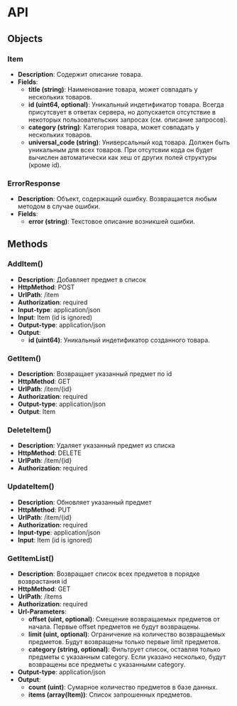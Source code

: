 # API
## Objects
### Item
* **Description**: Содержит описание товара.
* **Fields**:
  * **title (string)**: Наименование товара, может совпадать у нескольких товаров.
  * **id (uint64, optional)**: Уникальный индетификатор товара. Всегда присутсвует в ответах сервера, но допускается отсутствие в некоторых пользовательских запросах (см. описание запросов).
  * **category (string)**: Категория товара, может совпадать у нескольких товаров.
  * **universal_code (string)**: Универсальный код товара. Должен быть уникальным для всех товаров. При отсутсвии кода он будет вычислен автоматически как хеш от других полей структуры (кроме id). 

### ErrorResponse
* **Description**: Объект, содержащий ошибку. Возвращается любым методом в случае ошибки.
* **Fields**:
  * **error (string)**: Текстовое описание возникшей ошибки.

## Methods
### AddItem()
* **Description**: Добавляет предмет в список
* **HttpMethod**: POST
* **UrlPath**: /item
* **Authorization**: required
* **Input-type**: application/json
* **Input**: Item (id is ignored)
* **Output-type**: application/json
* **Output**:
  * **id (uint64)**: Уникальный индетификатор созданного товара.

### GetItem()
* **Description**: Возвращает указанный предмет по id
* **HttpMethod**: GET
* **UrlPath**: /item/{id}
* **Authorization**: required
* **Output-type**: application/json
* **Output**: Item

### DeleteItem()
* **Description**: Удаляет указанный предмет из списка
* **HttpMethod**: DELETE
* **UrlPath**: /item/{id}
* **Authorization**: required

### UpdateItem()
* **Description**: Обновляет указанный предмет
* **HttpMethod**: PUT
* **UrlPath**: /item/{id}
* **Authorization**: required
* **Input-type**: application/json
* **Input**: Item (id is ignored)

### GetItemList()
* **Description**: Возвращает список всех предметов в порядке возврастания id
* **HttpMethod**: GET
* **UrlPath**: /items
* **Authorization**: required
* **Url-Parameters**:
  * **offset (uint, optional)**: Смещение возвращаемых предметов от начала. Первые offset предметов не будут возвращены.
  * **limit (uint, optional)**: Ограничение на количество возвращаемых предметов. Будут возвращены только первые limit предметов.
  * **category (string, optional)**: Фильтрует список, оставляя только предметы с указанным category. Если указано несколько, будут возвращены все предметы с указанными category.
* **Output-type**: application/json
* **Output**:
  * **count (uint)**: Сумарное количество предметов в базе данных.
  * **items (array(Item))**: Список запрошенных предметов.